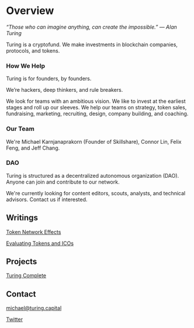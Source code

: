 # Overview
*“Those who can imagine anything, can create the impossible.” ― Alan Turing*

Turing is a cryptofund. We make investments in blockchain companies, protocols, and tokens.

### How We Help
Turing is for founders, by founders.

We’re hackers, deep thinkers, and rule breakers.

We look for teams with an ambitious vision. We like to invest at the earliest stages and roll up our sleeves. We help our teams on strategy, token sales, fundraising, marketing, recruiting, design, company building, and coaching.

### Our Team
We're Michael Karnjanaprakorn (Founder of Skillshare), Connor Lin, Felix Feng, and Jeff Chang.

### DAO
Turing is structured as a decentralized autonomous organization (DAO). Anyone can join and contribute to our network. 

We're currently looking for content editors, scouts, analysts, and technical advisors. Contact us if interested.

## Writings
[Token Network Effects](https://medium.freecodecamp.com/token-network-effects-a-new-business-model-for-a-decentralized-web-6cde8b4e862 "Token Network Effects")

[Evaluating Tokens and ICOs](https://hackernoon.com/evaluating-tokens-and-icos-e6c22c1885bb "Evaluating Tokens and ICOs")

## Projects
[Turing Complete](http://www.turingcomplete.co/ "Turing Complete")

## Contact
michael@turing.capital

[Twitter](https://www.twitter.com/turingcapital "Twitter")
